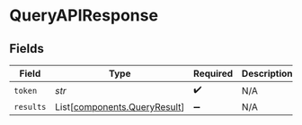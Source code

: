 # QueryAPIResponse


## Fields

| Field                                                                  | Type                                                                   | Required                                                               | Description                                                            |
| ---------------------------------------------------------------------- | ---------------------------------------------------------------------- | ---------------------------------------------------------------------- | ---------------------------------------------------------------------- |
| `token`                                                                | *str*                                                                  | :heavy_check_mark:                                                     | N/A                                                                    |
| `results`                                                              | List[[components.QueryResult](../../models/components/queryresult.md)] | :heavy_minus_sign:                                                     | N/A                                                                    |